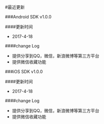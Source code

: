 #最近更新

###Android SDK v1.0.0

####更新时间
+ 2017-4-18

####change Log
+ 提供分享到QQ，微信，新浪微博等第三方平台
+ 提供微信收藏功能  


###iOS SDK v1.0.0

####更新时间
+ 2017-4-18


####change Log
+ 提供分享到QQ，微信，新浪微博等第三方平台
+ 提供微信收藏功能  
